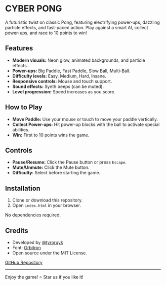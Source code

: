 # CYBER PONG

A futuristic twist on classic Pong, featuring electrifying power-ups, dazzling particle effects, and fast-paced action. Play against a smart AI, collect power-ups, and race to 10 points to win!

## Features

- **Modern visuals:** Neon glow, animated backgrounds, and particle effects.
- **Power-ups:** Big Paddle, Fast Paddle, Slow Ball, Multi-Ball.
- **Difficulty levels:** Easy, Medium, Hard, Insane.
- **Responsive controls:** Mouse and touch support.
- **Sound effects:** Synth beeps (can be muted).
- **Level progression:** Speed increases as you score.

## How to Play

- **Move Paddle:** Use your mouse or touch to move your paddle vertically.
- **Collect Power-ups:** Hit power-up blocks with the ball to activate special abilities.
- **Win:** First to 10 points wins the game.

## Controls

- **Pause/Resume:** Click the Pause button or press `Escape`.
- **Mute/Unmute:** Click the Mute button.
- **Difficulty:** Select before starting the game.

## Installation

1. Clone or download this repository.
2. Open `index.html` in your browser.

No dependencies required.

## Credits

- Developed by [@tyroruyk](https://github.com/tyroruyk)
- Font: [Orbitron](https://fonts.google.com/specimen/Orbitron)
- Open source under the MIT License.

[GitHub Repository](https://github.com/tyroruyk/pong)

---

Enjoy the game! ⭐ Star us if you like it!
